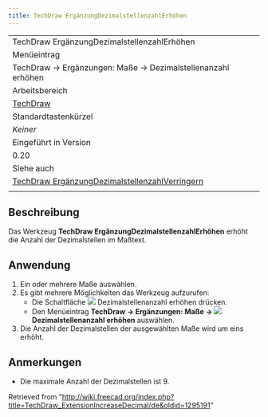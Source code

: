 ```yaml
---
title: TechDraw ErgänzungDezimalstellenzahlErhöhen
---
```


|                                                                                                                                |
| ------------------------------------------------------------------------------------------------------------------------------ |
| TechDraw ErgänzungDezimalstellenzahlErhöhen                                                                                    |
| Menüeintrag                                                                                                                    |
| TechDraw → Ergänzungen: Maße → Dezimalstellenanzahl erhöhen                                                                    |
| Arbeitsbereich                                                                                                                 |
| [TechDraw](/TechDraw_Workbench/de "TechDraw Workbench/de")                                                                     |
| Standardtastenkürzel                                                                                                           |
| _Keiner_                                                                                                                       |
| Eingeführt in Version                                                                                                          |
| 0.20                                                                                                                           |
| Siehe auch                                                                                                                     |
| [TechDraw ErgänzungDezimalstellenzahlVerringern](/TechDraw_ExtensionDecreaseDecimal/de "TechDraw ExtensionDecreaseDecimal/de") |
|                                                                                                                                |

## Beschreibung

Das Werkzeug **TechDraw ErgänzungDezimalstellenzahlErhöhen** erhöht die Anzahl der Dezimalstellen im Maßtext.

## Anwendung

1. Ein oder mehrere Maße auswählen.
2. Es gibt mehrere Möglichkeiten das Werkzeug aufzurufen:
   - Die Schaltfläche ![](/images/TechDraw_ExtensionIncreaseDecimal.svg) Dezimalstellenanzahl erhöhen drücken.
   - Den Menüeintrag **TechDraw → Ergänzungen: Maße → ![](/images/TechDraw_ExtensionIncreaseDecimal.svg) Dezimalstellenanzahl erhöhen** auswählen.
3. Die Anzahl der Dezimalstellen der ausgewählten Maße wird um eins erhöht.

## Anmerkungen

- Die maximale Anzahl der Dezimalstellen ist 9.

Retrieved from "<http://wiki.freecad.org/index.php?title=TechDraw_ExtensionIncreaseDecimal/de&oldid=1295191>"
